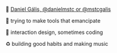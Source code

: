 👋 [Daniel Gális, @danielmstc or @mstcgalis](https://danielgalis.com)

🔨 trying to make tools that emancipate

🧢 interaction design, sometimes coding

♻️ building good habits and making music
